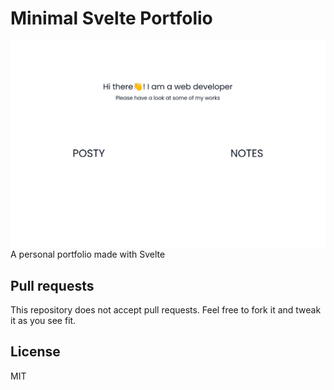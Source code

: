 # Minimal Svelte Portfolio
![Preview](images/preview.png)
A personal portfolio made with Svelte

## Pull requests
This repository does not accept pull requests. Feel free to fork it and tweak it
as you see fit.

## License
MIT
